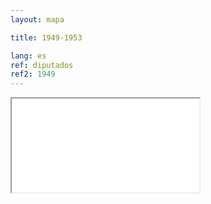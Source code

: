```yaml
---
layout: mapa

title: 1949-1953

lang: es
ref: diputados
ref2: 1949
---
```


<div>
<iframe class="mapa-iframe" src="../../repo_mapas/output/legislaturas/1925-1973/1949-1953_Diputados.html"></iframe>
</div>
